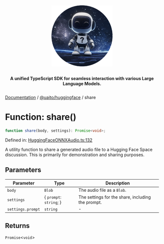 <div style="display:flex; flex-direction:column; align-items:center;">
<p align="center">
  <img src="../UAITO.png" alt="UAITO Logo" width="200"/>
</p>

<p align="center">
  <strong>A unified TypeScript SDK for seamless interaction with various Large Language Models.</strong>
</p>
</div>

[Documentation](README.md) / [@uaito/huggingface](@uaito.huggingface.md) / share

# Function: share()

```ts
function share(body, settings): Promise<void>;
```

Defined in: [HuggingFaceONNXAudio.ts:132](https://github.com/elribonazo/uaito/blob/48ca7e9100abb23d088dbfc6eb0d1c39d55fdcbf/packages/huggingFace/src/HuggingFaceONNXAudio.ts#L132)

A utility function to share a generated audio file to a Hugging Face Space discussion.
This is primarily for demonstration and sharing purposes.

## Parameters

| Parameter | Type | Description |
| ------ | ------ | ------ |
| `body` | `Blob` | The audio file as a `Blob`. |
| `settings` | \{ `prompt`: `string`; \} | The settings for the share, including the prompt. |
| `settings.prompt` | `string` | - |

## Returns

`Promise`\<`void`\>
